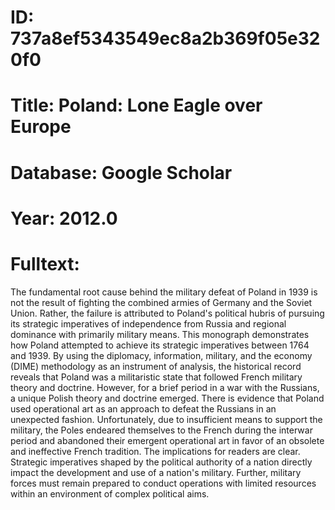 # ID: 737a8ef5343549ec8a2b369f05e320f0
# Title: Poland: Lone Eagle over Europe
# Database: Google Scholar
# Year: 2012.0
# Fulltext:
The fundamental root cause behind the military defeat of Poland in 1939 is not the result of fighting the combined armies of Germany and the Soviet Union.
Rather, the failure is attributed to Poland's political hubris of pursuing its strategic imperatives of independence from Russia and regional dominance with primarily military means.
This monograph demonstrates how Poland attempted to achieve its strategic imperatives between 1764 and 1939.
By using the diplomacy, information, military, and the economy (DIME) methodology as an instrument of analysis, the historical record reveals that Poland was a militaristic state that followed French military theory and doctrine.
However, for a brief period in a war with the Russians, a unique Polish theory and doctrine emerged.
There is evidence that Poland used operational art as an approach to defeat the Russians in an unexpected fashion.
Unfortunately, due to insufficient means to support the military, the Poles endeared themselves to the French during the interwar period and abandoned their emergent operational art in favor of an obsolete and ineffective French tradition.
The implications for readers are clear.
Strategic imperatives shaped by the political authority of a nation directly impact the development and use of a nation's military.
Further, military forces must remain prepared to conduct operations with limited resources within an environment of complex political aims.